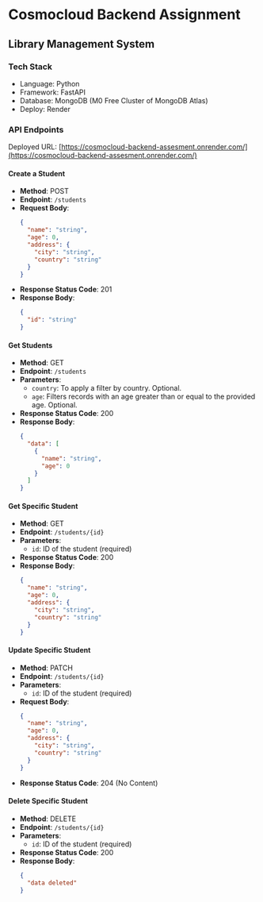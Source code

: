 # Cosmocloud Backend Assignment 
## Library Management System

### Tech Stack
- Language: Python
- Framework: FastAPI
- Database: MongoDB (M0 Free Cluster of MongoDB Atlas)
- Deploy: Render

### API Endpoints 
Deployed URL: [https://cosmocloud-backend-assesment.onrender.com/](https://cosmocloud-backend-assesment.onrender.com/)

#### Create a Student
- **Method**: POST
- **Endpoint**: `/students`
- **Request Body**:
  ```json
  {
    "name": "string",
    "age": 0,
    "address": {
      "city": "string",
      "country": "string"
    }
  }
  ```
- **Response Status Code**: 201
- **Response Body**:
  ```json
  {
    "id": "string"
  }
  ```

#### Get Students
- **Method**: GET
- **Endpoint**: `/students`
- **Parameters**:
  - `country`: To apply a filter by country. Optional.
  - `age`: Filters records with an age greater than or equal to the provided age. Optional.
- **Response Status Code**: 200
- **Response Body**:
  ```json
  {
    "data": [
      {
        "name": "string",
        "age": 0
      }
    ]
  }
  ```

#### Get Specific Student
- **Method**: GET
- **Endpoint**: `/students/{id}`
- **Parameters**:
  - `id`: ID of the student (required)
- **Response Status Code**: 200
- **Response Body**:
  ```json
  {
    "name": "string",
    "age": 0,
    "address": {
      "city": "string",
      "country": "string"
    }
  }
  ```

#### Update Specific Student
- **Method**: PATCH
- **Endpoint**: `/students/{id}`
- **Parameters**:
  - `id`: ID of the student (required)
- **Request Body**:
  ```json
  {
    "name": "string",
    "age": 0,
    "address": {
      "city": "string",
      "country": "string"
    }
  }
  ```
- **Response Status Code**: 204 (No Content)

#### Delete Specific Student
- **Method**: DELETE
- **Endpoint**: `/students/{id}`
- **Parameters**:
  - `id`: ID of the student (required)
- **Response Status Code**: 200
- **Response Body**:
  ```json
  {
    "data deleted"
  }
  ```
